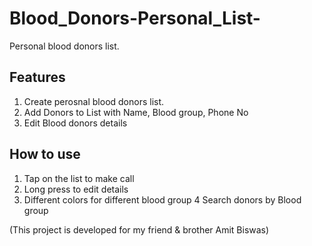 # Blood_Donors-Personal_List-
Personal blood donors list.

## Features
1. Create perosnal blood donors list.
2. Add Donors to List with Name, Blood group, Phone No
3. Edit Blood donors details

## How to use
1. Tap on the list to make call
2. Long press to edit details
3. Different colors for different blood group
4 Search donors by Blood group


(This project is developed for my friend & brother Amit Biswas)
